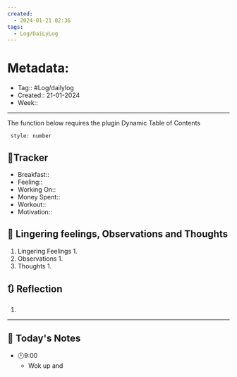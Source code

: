 ```yaml
---
created:
  - 2024-01-21 02:36
tags:
  - Log/DaiLyLog
---
```

# Metadata:
- Tag:: #Log/dailylog
- Created::  21-01-2024
- Week:: 

---

The function below requires the plugin Dynamic Table of Contents

```toc
 style: number
```

## 🔷Tracker
- Breakfast:: 
- Feeling:: 
- Working On:: 
- Money Spent:: 
- Workout:: 
- Motivation:: 

##  💬 Lingering feelings, Observations and Thoughts 
1. Lingering Feelings
	1. 
2. Observations
	1. 
3. Thoughts
	1. 
## 🔃 Reflection
1. 
---

## 📅 Today's Notes
- 🕛9:00 
	- Wok up and 